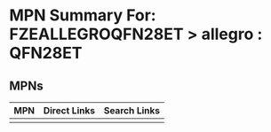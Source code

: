 



# MPN Summary For: FZEALLEGROQFN28ET > allegro : QFN28ET

## MPNs
  

|MPN|Direct Links|Search Links|
| :--- | :--- | :--- |
||||
